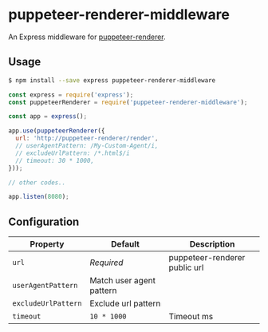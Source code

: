 # puppeteer-renderer-middleware

An Express middleware for [puppeteer-renderer](http://github.com/zenato/puppeteer-renderer).


## Usage

```bash
$ npm install --save express puppeteer-renderer-middleware
```

```js
const express = require('express');
const puppeteerRenderer = require('puppeteer-renderer-middleware');

const app = express();

app.use(puppeteerRenderer({
  url: 'http://puppeteer-renderer/render',
  // userAgentPattern: /My-Custom-Agent/i,
  // excludeUrlPattern: /*.html$/i
  // timeout: 30 * 1000,
}));

// other codes..

app.listen(8080);
```

## Configuration

| Property | Default | Description |
| -------- | ------- | ----------- |
| `url` | *Required* | puppeteer-renderer public url |
| `userAgentPattern` | Match user agent pattern |
| `excludeUrlPattern` | Exclude url pattern |
| `timeout` | `10 * 1000` | Timeout ms |
